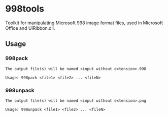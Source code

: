 # 998tools

Toolkit for manipulating Microsoft 998 image format files, used in Microsoft Office and UIRibbon.dll.

## Usage

### 998pack

```
The output file(s) will be named <input without extension>.998

Usage: 998pack <file1> <file2> ... <fileN>
```

### 998unpack

```
The output file(s) will be named <input without extension>.png

Usage: 998unpack <file1> <file2> ... <fileN>
```